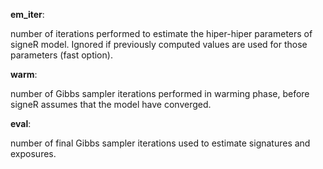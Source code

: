 **em_iter**:

number of iterations performed to estimate the hiper-hiper parameters of signeR model. Ignored if previously computed values are used for those parameters (fast option).

**warm**:

number of Gibbs sampler iterations performed in warming phase, before signeR assumes that the model have converged.

**eval**:

number of final Gibbs sampler iterations used to estimate signatures and exposures.